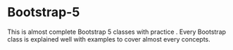 # Bootstrap-5
This is almost complete Bootstrap 5 classes with practice . 
Every Bootstrap class is explained well with examples to cover almost every concepts. 
